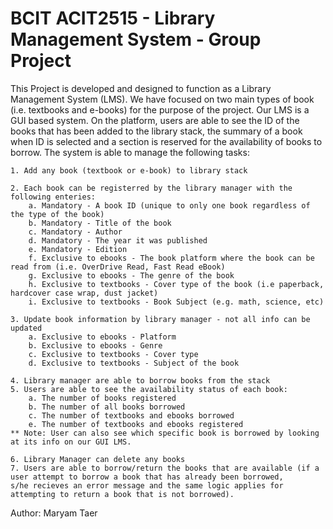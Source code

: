 # BCIT ACIT2515 - Library Management System - Group Project

This Project is developed and designed to function as a Library Management System (LMS). 
We have focused on two main types of book (i.e. textbooks and e-books) for the purpose of the project. Our LMS is a GUI based system. On the platform, users are able to
see the ID of the books that has been added to the library stack, the summary of a book when ID is selected and a section is reserved for the availability of books to borrow.
The system is able to manage the following tasks:

    1. Add any book (textbook or e-book) to library stack

    2. Each book can be registerred by the library manager with the following enteries:
        a. Mandatory - A book ID (unique to only one book regardless of the type of the book)
        b. Mandatory - Title of the book
        c. Mandatory - Author
        d. Mandatory - The year it was published
        e. Mandatory - Edition
        f. Exclusive to ebooks - The book platform where the book can be read from (i.e. OverDrive Read, Fast Read eBook)
        g. Exclusive to ebooks - The genre of the book
        h. Exclusive to textbooks - Cover type of the book (i.e paperback, hardcover case wrap, dust jacket)
        i. Exclusive to textbooks - Book Subject (e.g. math, science, etc)
    
    3. Update book information by library manager - not all info can be updated
        a. Exclusive to ebooks - Platform
        b. Exclusive to ebooks - Genre
        c. Exclusive to textbooks - Cover type
        d. Exclusive to textbooks - Subject of the book

    4. Library manager are able to borrow books from the stack 
    5. Users are able to see the availability status of each book:
        a. The number of books registered
        b. The number of all books borrowed
        c. The number of textbooks and ebooks borrowed
        e. The number of textbooks and ebooks registered
    ** Note: User can also see which specific book is borrowed by looking at its info on our GUI LMS.

    6. Library Manager can delete any books 
    7. Users are able to borrow/return the books that are available (if a user attempt to borrow a book that has already been borrowed,
    s/he recieves an error message and the same logic applies for attempting to return a book that is not borrowed).
    
    
Author: Maryam Taer
